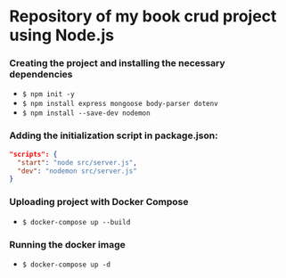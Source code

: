 # Repository of my book crud project using Node.js

### Creating the project and installing the necessary dependencies

- `$ npm init -y`
- `$ npm install express mongoose body-parser dotenv`
- `$ npm install --save-dev nodemon`

### Adding the initialization script in package.json:

```json
"scripts": {
  "start": "node src/server.js",
  "dev": "nodemon src/server.js"
}
```

### Uploading project with Docker Compose

- `$ docker-compose up --build`

### Running the docker image

- `$ docker-compose up -d`
